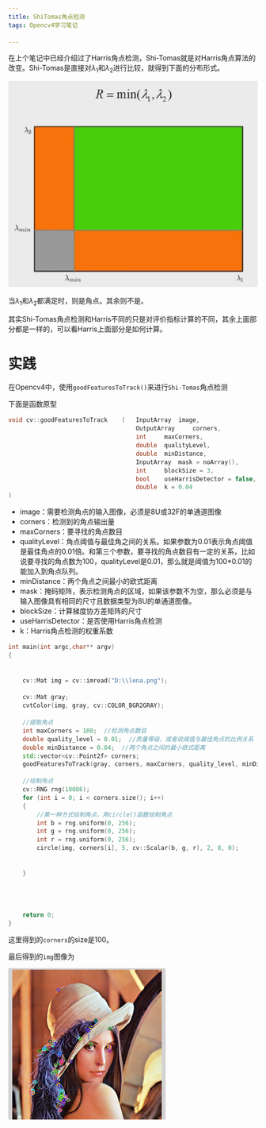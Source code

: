 ```yaml
---
title: ShiTomas角点检测
tags: Opencv4学习笔记

---
```




在上个笔记中已经介绍过了Harris角点检测，Shi-Tomas就是对Harris角点算法的改变。Shi-Tomas是直接对$\lambda_1$和$\lambda_2$进行比较，就得到下面的分布形式。

![image-20240502132147826](/image/opencv4Learn/ShiTomas/1.jpg)

当$\lambda_1$和$\lambda_2$都满足时，则是角点。其余则不是。

其实Shi-Tomas角点检测和Harris不同的只是对评价指标计算的不同，其余上面部分都是一样的，可以看Harris上面部分是如何计算。

# 实践

在Opencv4中，使用`goodFeaturesToTrack()`来进行`Shi-Tomas`角点检测

下面是函数原型

```cpp
void cv::goodFeaturesToTrack	(	InputArray 	image,
                                    OutputArray 	corners,
                                    int 	maxCorners,
                                    double 	qualityLevel,
                                    double 	minDistance,
                                    InputArray 	mask = noArray(),
                                    int 	blockSize = 3,
                                    bool 	useHarrisDetector = false,
                                    double 	k = 0.04 
)	
```

* image：需要检测角点的输入图像，必须是8U或32F的单通道图像
* corners：检测到的角点输出量
* maxCorners：要寻找的角点数目
* qualityLevel：角点阈值与最佳角之间的关系。如果参数为0.01表示角点阈值是最佳角点的0.01倍。和第三个参数，要寻找的角点数目有一定的关系，比如说要寻找的角点数为100，qualityLevel是0.01，那么就是阈值为100*0.01的能加入到角点队列。
* minDistance：两个角点之间最小的欧式距离
* mask：掩码矩阵，表示检测角点的区域，如果该参数不为空，那么必须是与输入图像具有相同的尺寸且数据类型为8U的单通道图像。
* blockSize：计算梯度协方差矩阵的尺寸
* useHarrisDetector：是否使用Harris角点检测
* k：Harris角点检测的权重系数

```cpp
int main(int argc,char** argv)
{


	cv::Mat img = cv::imread("D:\\lena.png");

	cv::Mat gray;
	cvtColor(img, gray, cv::COLOR_BGR2GRAY);

	//提取角点
	int maxCorners = 100;  //检测角点数目
	double quality_level = 0.01;  //质量等级，或者说阈值与最佳角点的比例关系
	double minDistance = 0.04;  //两个角点之间的最小欧式距离
	std::vector<cv::Point2f> corners;
	goodFeaturesToTrack(gray, corners, maxCorners, quality_level, minDistance, cv::Mat(), 3, false);

	//绘制角点
	cv::RNG rng(10086);
	for (int i = 0; i < corners.size(); i++)
	{
		//第一种方式绘制角点，用circle()函数绘制角点
		int b = rng.uniform(0, 256);
		int g = rng.uniform(0, 256);
		int r = rng.uniform(0, 256);
		circle(img, corners[i], 5, cv::Scalar(b, g, r), 2, 8, 0);


	}



	
	return 0;
}
```

这里得到的`corners`的size是100。

最后得到的`img`图像为

![image-20240502183446578](/image/opencv4Learn/ShiTomas/2.jpg)